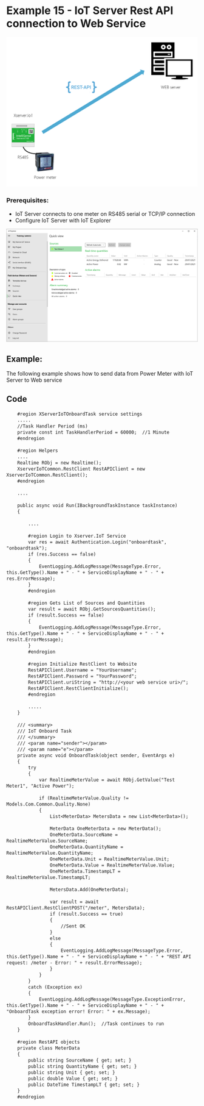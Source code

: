 # Example 15 - IoT Server Rest API connection to Web Service

![](images/Topology.png)

### Prerequisites:

  - IoT Server connects to one meter on RS485 serial or TCP/IP connection
  - Configure IoT Server with IoT Explorer

![](images/TestMeter.png)
  
## Example:

The following example shows how to send data from Power Meter with IoT Server to Web service

## Code

        #region XServerIoTOnboardTask service settings
        .....
        //Task Handler Period (ms)
        private const int TaskHandlerPeriod = 60000;  //1 Minute
        #endregion

        #region Helpers
        ....
        Realtime RObj = new Realtime();
        XserverIoTCommon.RestClient RestAPIClient = new XserverIoTCommon.RestClient();
        #endregion

        ....
        
        public async void Run(IBackgroundTaskInstance taskInstance)
        {
          
            ....

            #region Login to Xserver.IoT Service
            var res = await Authentication.Login("onboardtask", "onboardtask");
            if (res.Success == false)
            {
                EventLogging.AddLogMessage(MessageType.Error, this.GetType().Name + " - " + ServiceDisplayName + " - " + res.ErrorMessage);
            }
            #endregion

            #region Gets List of Sources and Quantities
            var result = await RObj.GetSourcesQuantities();
            if (result.Success == false)
            {
                EventLogging.AddLogMessage(MessageType.Error, this.GetType().Name + " - " + ServiceDisplayName + " - " + result.ErrorMessage);
            }
            #endregion

            #region Initialize RestClient to Website
            RestAPIClient.Username = "YourUsername";
            RestAPIClient.Password = "YourPassword";
            RestAPIClient.uriString = "http://<your web service uri>/";
            RestAPIClient.RestClientInitialize();
            #endregion

            .....
        }

        /// <summary>
        /// IoT Onboard Task
        /// </summary>
        /// <param name="sender"></param>
        /// <param name="e"></param>
        private async void OnboardTask(object sender, EventArgs e)
        {
            try
            {
                var RealtimeMeterValue = await RObj.GetValue("Test Meter1", "Active Power");

                if (RealtimeMeterValue.Quality != Models.Com.Common.Quality.None)
                {
                    List<MeterData> MetersData = new List<MeterData>();

                    MeterData OneMeterData = new MeterData();
                    OneMeterData.SourceName = RealtimeMeterValue.SourceName;
                    OneMeterData.QuantityName = RealtimeMeterValue.QuantityName;
                    OneMeterData.Unit = RealtimeMeterValue.Unit;
                    OneMeterData.Value = RealtimeMeterValue.Value;
                    OneMeterData.TimestampLT = RealtimeMeterValue.TimestampLT;

                    MetersData.Add(OneMeterData);

                    var result = await RestAPIClient.RestClientPOST("/meter", MetersData);
                    if (result.Success == true)
                    {
                        //Sent OK
                    }
                    else
                    {
                        EventLogging.AddLogMessage(MessageType.Error, this.GetType().Name + " - " + ServiceDisplayName + " - " + "REST API request: /meter - Error: " + result.ErrorMessage);
                    }
                }
            }
            catch (Exception ex)
            {
                EventLogging.AddLogMessage(MessageType.ExceptionError, this.GetType().Name + " - " + ServiceDisplayName + " - " + "OnboardTask exception error! Error: " + ex.Message);
            }
            OnboardTaskHandler.Run();  //Task continues to run
        }

        #region RestAPI objects
        private class MeterData
        {
            public string SourceName { get; set; }
            public string QuantityName { get; set; }
            public string Unit { get; set; }
            public double Value { get; set; }
            public DateTime TimestampLT { get; set; }
        }
        #endregion
